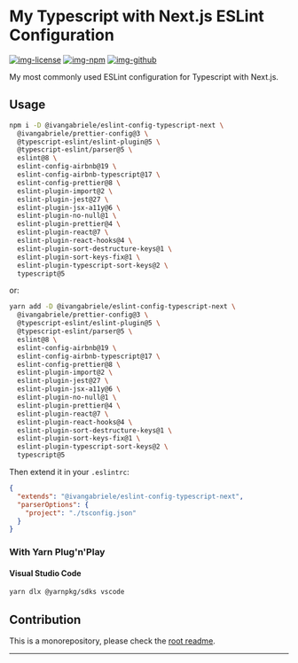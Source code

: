 # My Typescript with Next.js ESLint Configuration

[![img-license]][lnk-license] [![img-npm]][lnk-npm] [![img-github]][lnk-github]

My most commonly used ESLint configuration for Typescript with Next.js.

## Usage

```sh
npm i -D @ivangabriele/eslint-config-typescript-next \
  @ivangabriele/prettier-config@3 \
  @typescript-eslint/eslint-plugin@5 \
  @typescript-eslint/parser@5 \
  eslint@8 \
  eslint-config-airbnb@19 \
  eslint-config-airbnb-typescript@17 \
  eslint-config-prettier@8 \
  eslint-plugin-import@2 \
  eslint-plugin-jest@27 \
  eslint-plugin-jsx-a11y@6 \
  eslint-plugin-no-null@1 \
  eslint-plugin-prettier@4 \
  eslint-plugin-react@7 \
  eslint-plugin-react-hooks@4 \
  eslint-plugin-sort-destructure-keys@1 \
  eslint-plugin-sort-keys-fix@1 \
  eslint-plugin-typescript-sort-keys@2 \
  typescript@5
```

or:

```sh
yarn add -D @ivangabriele/eslint-config-typescript-next \
  @ivangabriele/prettier-config@3 \
  @typescript-eslint/eslint-plugin@5 \
  @typescript-eslint/parser@5 \
  eslint@8 \
  eslint-config-airbnb@19 \
  eslint-config-airbnb-typescript@17 \
  eslint-config-prettier@8 \
  eslint-plugin-import@2 \
  eslint-plugin-jest@27 \
  eslint-plugin-jsx-a11y@6 \
  eslint-plugin-no-null@1 \
  eslint-plugin-prettier@4 \
  eslint-plugin-react@7 \
  eslint-plugin-react-hooks@4 \
  eslint-plugin-sort-destructure-keys@1 \
  eslint-plugin-sort-keys-fix@1 \
  eslint-plugin-typescript-sort-keys@2 \
  typescript@5
```

Then extend it in your `.eslintrc`:

```json
{
  "extends": "@ivangabriele/eslint-config-typescript-next",
  "parserOptions": {
    "project": "./tsconfig.json"
  }
}
```

### With Yarn Plug'n'Play

#### Visual Studio Code

```sh
yarn dlx @yarnpkg/sdks vscode
```

## Contribution

This is a monorepository, please check the [root readme][lnk-contribution].

---

[img-github]: https://img.shields.io/github/actions/workflow/status/ivangabriele/eslint-config/test-and-publish.yml?branch=main&style=flat-square
[img-license]: https://img.shields.io/github/license/ivangabriele/eslint-config?style=flat-square
[img-npm]: https://img.shields.io/npm/v/@ivangabriele/eslint-config-typescript-next?style=flat-square
[lnk-github]: https://github.com/ivangabriele/eslint-config/actions?query=branch%3Amain++
[lnk-license]: https://github.com/ivangabriele/eslint-config/blob/main/packages/typescript-next/LICENSE
[lnk-npm]: https://www.npmjs.com/package/@ivangabriele/eslint-config-typescript-next
[lnk-contribution]: https://github.com/ivangabriele/eslint-config#contribution

